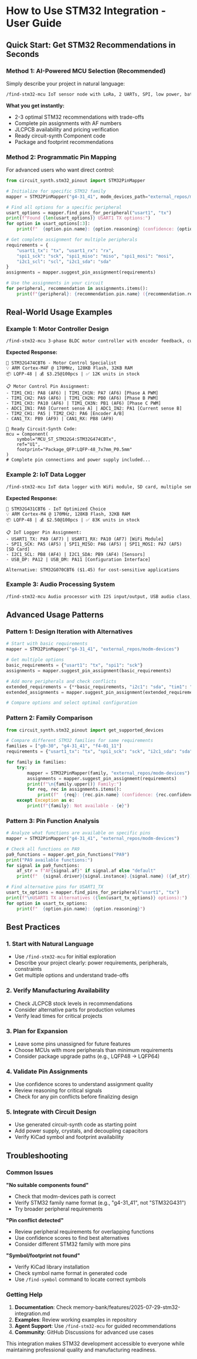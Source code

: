 # How to Use STM32 Integration - User Guide

## Quick Start: Get STM32 Recommendations in Seconds

### Method 1: AI-Powered MCU Selection (Recommended)

Simply describe your project in natural language:

```bash
/find-stm32-mcu IoT sensor node with LoRa, 2 UARTs, SPI, low power, battery operated
```

**What you get instantly:**
- 2-3 optimal STM32 recommendations with trade-offs
- Complete pin assignments with AF numbers
- JLCPCB availability and pricing verification
- Ready circuit-synth Component code
- Package and footprint recommendations

### Method 2: Programmatic Pin Mapping

For advanced users who want direct control:

```python
from circuit_synth.stm32_pinout import STM32PinMapper

# Initialize for specific STM32 family
mapper = STM32PinMapper("g4-31_41", modm_devices_path="external_repos/modm-devices")

# Find all options for a specific peripheral
usart_options = mapper.find_pins_for_peripheral("usart1", "tx")
print(f"Found {len(usart_options)} USART1 TX options:")
for option in usart_options[:3]:
    print(f"  {option.pin.name}: {option.reasoning} (confidence: {option.confidence:.2f})")

# Get complete assignment for multiple peripherals
requirements = {
    "usart1_tx": "tx", "usart1_rx": "rx",
    "spi1_sck": "sck", "spi1_miso": "miso", "spi1_mosi": "mosi", 
    "i2c1_scl": "scl", "i2c1_sda": "sda"
}
assignments = mapper.suggest_pin_assignment(requirements)

# Use the assignments in your circuit
for peripheral, recommendation in assignments.items():
    print(f"{peripheral}: {recommendation.pin.name} ({recommendation.reasoning})")
```

## Real-World Usage Examples

### Example 1: Motor Controller Design

```bash
/find-stm32-mcu 3-phase BLDC motor controller with encoder feedback, current sensing, CAN bus
```

**Expected Response:**
```
🎯 STM32G474CBT6 - Motor Control Specialist
💡 ARM Cortex-M4F @ 170MHz, 128KB Flash, 32KB RAM
📦 LQFP-48 | 💰 $3.25@100pcs | ✅ 12K units in stock

📋 Motor Control Pin Assignment:
- TIM1_CH1: PA8 (AF6) | TIM1_CH1N: PA7 (AF6) [Phase A PWM]
- TIM1_CH2: PA9 (AF6) | TIM1_CH2N: PB0 (AF6) [Phase B PWM] 
- TIM1_CH3: PA10 (AF6) | TIM1_CH3N: PB1 (AF6) [Phase C PWM]
- ADC1_IN1: PA0 [Current sense A] | ADC1_IN2: PA1 [Current sense B]
- TIM2_CH1: PA5 | TIM2_CH2: PA6 [Encoder A/B]
- CAN1_TX: PB9 (AF9) | CAN1_RX: PB8 (AF9)

🔌 Ready Circuit-Synth Code:
mcu = Component(
    symbol="MCU_ST_STM32G4:STM32G474CBTx", 
    ref="U1",
    footprint="Package_QFP:LQFP-48_7x7mm_P0.5mm"
)
# Complete pin connections and power supply included...
```

### Example 2: IoT Data Logger  

```bash
/find-stm32-mcu IoT data logger with WiFi module, SD card, multiple sensors via I2C/SPI, USB for configuration
```

**Expected Response:**
```
🎯 STM32G431CBT6 - IoT Optimized Choice
💡 ARM Cortex-M4 @ 170MHz, 128KB Flash, 32KB RAM
📦 LQFP-48 | 💰 $2.50@100pcs | ✅ 83K units in stock

📋 IoT Logger Pin Assignment:
- USART1_TX: PA9 (AF7) | USART1_RX: PA10 (AF7) [WiFi Module]
- SPI1_SCK: PA5 (AF5) | SPI1_MISO: PA6 (AF5) | SPI1_MOSI: PA7 (AF5) [SD Card]
- I2C1_SCL: PB8 (AF4) | I2C1_SDA: PB9 (AF4) [Sensors]
- USB_DP: PA12 | USB_DM: PA11 [Configuration Interface]

Alternative: STM32G070CBT6 ($1.45) for cost-sensitive applications
```

### Example 3: Audio Processing System

```bash  
/find-stm32-mcu Audio processor with I2S input/output, USB audio class, DSP capabilities, external SRAM interface
```

## Advanced Usage Patterns

### Pattern 1: Design Iteration with Alternatives

```python
# Start with basic requirements
mapper = STM32PinMapper("g4-31_41", "external_repos/modm-devices") 

# Get multiple options
basic_requirements = {"usart1": "tx", "spi1": "sck"}
assignments = mapper.suggest_pin_assignment(basic_requirements)

# Add more peripherals and check conflicts
extended_requirements = {**basic_requirements, "i2c1": "sda", "tim1": "ch1"}
extended_assignments = mapper.suggest_pin_assignment(extended_requirements) 

# Compare options and select optimal configuration
```

### Pattern 2: Family Comparison

```python
from circuit_synth.stm32_pinout import get_supported_devices

# Compare different STM32 families for same requirements
families = ["g0-30", "g4-31_41", "f4-01_11"]
requirements = {"usart1_tx": "tx", "spi1_sck": "sck", "i2c1_sda": "sda"}

for family in families:
    try:
        mapper = STM32PinMapper(family, "external_repos/modm-devices")
        assignments = mapper.suggest_pin_assignment(requirements)
        print(f"\n{family.upper()} Family:")
        for req, rec in assignments.items():
            print(f"  {req}: {rec.pin.name} (confidence: {rec.confidence:.2f})")
    except Exception as e:
        print(f"{family}: Not available - {e}")
```

### Pattern 3: Pin Function Analysis

```python
# Analyze what functions are available on specific pins
mapper = STM32PinMapper("g4-31_41", "external_repos/modm-devices")

# Check all functions on PA9
pa9_functions = mapper.get_pin_functions("PA9")
print("PA9 available functions:")
for signal in pa9_functions:
    af_str = f"AF{signal.af}" if signal.af else "default"
    print(f"  {signal.driver}{signal.instance}.{signal.name} ({af_str})")

# Find alternative pins for USART1_TX
usart_tx_options = mapper.find_pins_for_peripheral("usart1", "tx")
print(f"\nUSART1 TX alternatives ({len(usart_tx_options)} options):")
for option in usart_tx_options:
    print(f"  {option.pin.name}: {option.reasoning}")
```

## Best Practices

### 1. Start with Natural Language
- Use `/find-stm32-mcu` for initial exploration
- Describe your project clearly: power requirements, peripherals, constraints
- Get multiple options and understand trade-offs

### 2. Verify Manufacturing Availability  
- Check JLCPCB stock levels in recommendations
- Consider alternative parts for production volumes
- Verify lead times for critical projects

### 3. Plan for Expansion
- Leave some pins unassigned for future features
- Choose MCUs with more peripherals than minimum requirements
- Consider package upgrade paths (e.g., LQFP48 → LQFP64)

### 4. Validate Pin Assignments
- Use confidence scores to understand assignment quality
- Review reasoning for critical signals
- Check for any pin conflicts before finalizing design

### 5. Integrate with Circuit Design
- Use generated circuit-synth code as starting point
- Add power supply, crystals, and decoupling capacitors
- Verify KiCad symbol and footprint availability

## Troubleshooting

### Common Issues

**"No suitable components found"**
- Check that modm-devices path is correct
- Verify STM32 family name format (e.g., "g4-31_41", not "STM32G431")
- Try broader peripheral requirements

**"Pin conflict detected"**  
- Review peripheral requirements for overlapping functions
- Use confidence scores to find best alternatives
- Consider different STM32 family with more pins

**"Symbol/footprint not found"**
- Verify KiCad library installation
- Check symbol name format in generated code
- Use `/find-symbol` command to locate correct symbols

### Getting Help

1. **Documentation**: Check memory-bank/features/2025-07-29-stm32-integration.md
2. **Examples**: Review working examples in repository
3. **Agent Support**: Use `/find-stm32-mcu` for guided recommendations
4. **Community**: GitHub Discussions for advanced use cases

This integration makes STM32 development accessible to everyone while maintaining professional quality and manufacturing readiness.